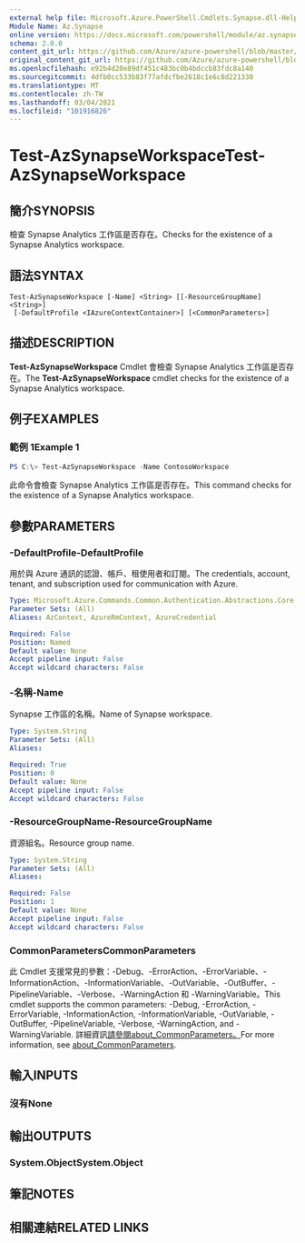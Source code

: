 ```yaml
---
external help file: Microsoft.Azure.PowerShell.Cmdlets.Synapse.dll-Help.xml
Module Name: Az.Synapse
online version: https://docs.microsoft.com/powershell/module/az.synapse/test-azsynapseworkspace
schema: 2.0.0
content_git_url: https://github.com/Azure/azure-powershell/blob/master/src/Synapse/Synapse/help/Test-AzSynapseWorkspace.md
original_content_git_url: https://github.com/Azure/azure-powershell/blob/master/src/Synapse/Synapse/help/Test-AzSynapseWorkspace.md
ms.openlocfilehash: e92b4d20e89df451c483bc0b4bdccb83fdc8a140
ms.sourcegitcommit: 4dfb0cc533b83f77afdcfbe2618c1e6c8d221330
ms.translationtype: MT
ms.contentlocale: zh-TW
ms.lasthandoff: 03/04/2021
ms.locfileid: "101916826"
---
```

# <span data-ttu-id="76030-101">Test-AzSynapseWorkspace</span><span class="sxs-lookup"><span data-stu-id="76030-101">Test-AzSynapseWorkspace</span></span>

## <span data-ttu-id="76030-102">簡介</span><span class="sxs-lookup"><span data-stu-id="76030-102">SYNOPSIS</span></span>
<span data-ttu-id="76030-103">檢查 Synapse Analytics 工作區是否存在。</span><span class="sxs-lookup"><span data-stu-id="76030-103">Checks for the existence of a Synapse Analytics workspace.</span></span>

## <span data-ttu-id="76030-104">語法</span><span class="sxs-lookup"><span data-stu-id="76030-104">SYNTAX</span></span>

```
Test-AzSynapseWorkspace [-Name] <String> [[-ResourceGroupName] <String>]
 [-DefaultProfile <IAzureContextContainer>] [<CommonParameters>]
```

## <span data-ttu-id="76030-105">描述</span><span class="sxs-lookup"><span data-stu-id="76030-105">DESCRIPTION</span></span>
<span data-ttu-id="76030-106">**Test-AzSynapseWorkspace** Cmdlet 會檢查 Synapse Analytics 工作區是否存在。</span><span class="sxs-lookup"><span data-stu-id="76030-106">The **Test-AzSynapseWorkspace** cmdlet checks for the existence of a Synapse Analytics workspace.</span></span>

## <span data-ttu-id="76030-107">例子</span><span class="sxs-lookup"><span data-stu-id="76030-107">EXAMPLES</span></span>

### <span data-ttu-id="76030-108">範例 1</span><span class="sxs-lookup"><span data-stu-id="76030-108">Example 1</span></span>
```powershell
PS C:\> Test-AzSynapseWorkspace -Name ContosoWorkspace
```

<span data-ttu-id="76030-109">此命令會檢查 Synapse Analytics 工作區是否存在。</span><span class="sxs-lookup"><span data-stu-id="76030-109">This command checks for the existence of a Synapse Analytics workspace.</span></span>

## <span data-ttu-id="76030-110">參數</span><span class="sxs-lookup"><span data-stu-id="76030-110">PARAMETERS</span></span>

### <span data-ttu-id="76030-111">-DefaultProfile</span><span class="sxs-lookup"><span data-stu-id="76030-111">-DefaultProfile</span></span>
<span data-ttu-id="76030-112">用於與 Azure 通訊的認證、帳戶、租使用者和訂閱。</span><span class="sxs-lookup"><span data-stu-id="76030-112">The credentials, account, tenant, and subscription used for communication with Azure.</span></span>

```yaml
Type: Microsoft.Azure.Commands.Common.Authentication.Abstractions.Core.IAzureContextContainer
Parameter Sets: (All)
Aliases: AzContext, AzureRmContext, AzureCredential

Required: False
Position: Named
Default value: None
Accept pipeline input: False
Accept wildcard characters: False
```

### <span data-ttu-id="76030-113">-名稱</span><span class="sxs-lookup"><span data-stu-id="76030-113">-Name</span></span>
<span data-ttu-id="76030-114">Synapse 工作區的名稱。</span><span class="sxs-lookup"><span data-stu-id="76030-114">Name of Synapse workspace.</span></span>

```yaml
Type: System.String
Parameter Sets: (All)
Aliases:

Required: True
Position: 0
Default value: None
Accept pipeline input: False
Accept wildcard characters: False
```

### <span data-ttu-id="76030-115">-ResourceGroupName</span><span class="sxs-lookup"><span data-stu-id="76030-115">-ResourceGroupName</span></span>
<span data-ttu-id="76030-116">資源組名。</span><span class="sxs-lookup"><span data-stu-id="76030-116">Resource group name.</span></span>

```yaml
Type: System.String
Parameter Sets: (All)
Aliases:

Required: False
Position: 1
Default value: None
Accept pipeline input: False
Accept wildcard characters: False
```

### <span data-ttu-id="76030-117">CommonParameters</span><span class="sxs-lookup"><span data-stu-id="76030-117">CommonParameters</span></span>
<span data-ttu-id="76030-118">此 Cmdlet 支援常見的參數：-Debug、-ErrorAction、-ErrorVariable、-InformationAction、-InformationVariable、-OutVariable、-OutBuffer、-PipelineVariable、-Verbose、-WarningAction 和 -WarningVariable。</span><span class="sxs-lookup"><span data-stu-id="76030-118">This cmdlet supports the common parameters: -Debug, -ErrorAction, -ErrorVariable, -InformationAction, -InformationVariable, -OutVariable, -OutBuffer, -PipelineVariable, -Verbose, -WarningAction, and -WarningVariable.</span></span> <span data-ttu-id="76030-119">詳細資訊[請參閱about_CommonParameters。](http://go.microsoft.com/fwlink/?LinkID=113216)</span><span class="sxs-lookup"><span data-stu-id="76030-119">For more information, see [about_CommonParameters](http://go.microsoft.com/fwlink/?LinkID=113216).</span></span>

## <span data-ttu-id="76030-120">輸入</span><span class="sxs-lookup"><span data-stu-id="76030-120">INPUTS</span></span>

### <span data-ttu-id="76030-121">沒有</span><span class="sxs-lookup"><span data-stu-id="76030-121">None</span></span>

## <span data-ttu-id="76030-122">輸出</span><span class="sxs-lookup"><span data-stu-id="76030-122">OUTPUTS</span></span>

### <span data-ttu-id="76030-123">System.Object</span><span class="sxs-lookup"><span data-stu-id="76030-123">System.Object</span></span>
## <span data-ttu-id="76030-124">筆記</span><span class="sxs-lookup"><span data-stu-id="76030-124">NOTES</span></span>

## <span data-ttu-id="76030-125">相關連結</span><span class="sxs-lookup"><span data-stu-id="76030-125">RELATED LINKS</span></span>
